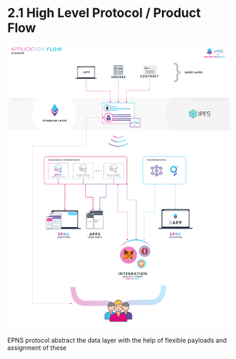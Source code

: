 # 2.1 High Level Protocol / Product Flow

![High Level Application Flow of EPNS protocol / product](../../.gitbook/assets/highleveldefi.jpg)

EPNS protocol abstract the data layer with the help of flexible payloads and assignment of these 

